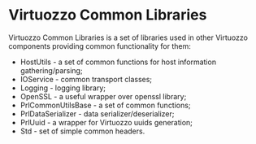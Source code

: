 Virtuozzo Common Libraries
=============

Virtuozzo Common Libraries is a set of libraries used in other Virtuozzo
components providing common functionality for them:

- HostUtils - a set of common functions for host information gathering/parsing;
- IOService - common transport classes;
- Logging - logging library;
- OpenSSL - a useful wrapper over openssl library;
- PrlCommonUtilsBase - a set of common functions;
- PrlDataSerializer - data serializer/deserializer;
- PrlUuid - a wrapper for Virtuozzo uuids generation;
- Std - set of simple common headers.

